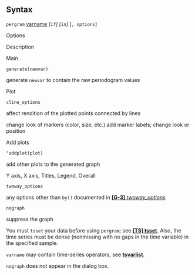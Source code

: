 ## Syntax

`pergram`
[varname](http://www.stata.com/help.cgi?varname)
_\[`if`\] \[`in`\]_ \[`, options`\]

Options

Description

Main

`generate(newvar)`

generate `newvar` to contain the raw periodogram values

Plot

`cline_options`

affect rendition of the plotted points connected by lines

change look of markers (color, size, etc.) add marker labels; change
look or position

Add plots

`"addplot(plot)`

add other plots to the generated graph

Y axis, X axis, Titles, Legend, Overall

`twoway_options`

any options other than `by()` documented in
[<strong>[G-3]</strong> <em>twoway_options</em>](http://www.stata.com/help.cgi?twoway_options)

`nograph`

suppress the graph

You must `tsset` your data before using `pergram`; see
[<strong>[TS] tsset</strong>](http://www.stata.com/help.cgi?tsset).
Also, the time series must be dense (nonmissing with no gaps in the time
variable) in the specified sample.

`varname` may contain time-series operators; see
[<strong>tsvarlist</strong>](http://www.stata.com/help.cgi?tsvarlist).

`nograph` does not appear in the dialog box.
